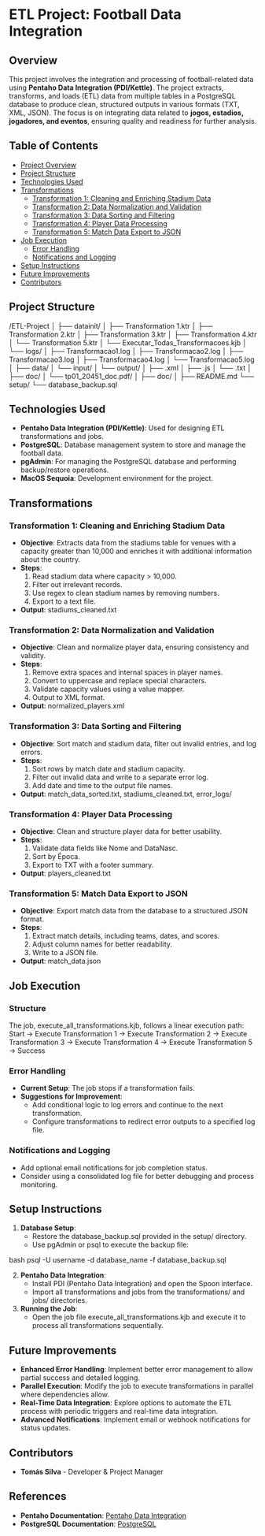 # ETL Project: Football Data Integration

## Overview
This project involves the integration and processing of football-related data using **Pentaho Data Integration (PDI/Kettle)**. The project extracts, transforms, and loads (ETL) data from multiple tables in a PostgreSQL database to produce clean, structured outputs in various formats (TXT, XML, JSON). The focus is on integrating data related to **jogos, estadios, jogadores, and eventos**, ensuring quality and readiness for further analysis.

## Table of Contents
- [Project Overview](#overview)
- [Project Structure](#project-structure)
- [Technologies Used](#technologies-used)
- [Transformations](#transformations)
  - [Transformation 1: Cleaning and Enriching Stadium Data](#transformation-1-cleaning-and-enriching-stadium-data)
  - [Transformation 2: Data Normalization and Validation](#transformation-2-data-normalization-and-validation)
  - [Transformation 3: Data Sorting and Filtering](#transformation-3-data-sorting-and-filtering)
  - [Transformation 4: Player Data Processing](#transformation-4-player-data-processing)
  - [Transformation 5: Match Data Export to JSON](#transformation-5-match-data-export-to-json)
- [Job Execution](#job-execution)
  - [Error Handling](#error-handling)
  - [Notifications and Logging](#notifications-and-logging)
- [Setup Instructions](#setup-instructions)
- [Future Improvements](#future-improvements)
- [Contributors](#contributors)

## Project Structure
/ETL-Project
│
├── datainit/
│   ├── Transformation 1.ktr
│   ├── Transformation 2.ktr
│   ├── Transformation 3.ktr
│   ├── Transformation 4.ktr
│   └── Transformation 5.ktr
│   └── Executar_Todas_Transformacoes.kjb
│   └── logs/
│       ├── Transformacao1.log
│       ├── Transformacao2.log
│       ├── Transformacao3.log
│       ├── Transformacao4.log
│       └── Transformacao5.log
│
├── data/
│   └── input/
│   └── output/
│       ├── .xml
│       ├── .js
│       └── .txt
│
├── doc/
│   └── tp01_20451_doc.pdf/
│
├── doc/
│
├── README.md
└── setup/
    └── database_backup.sql


## Technologies Used
- **Pentaho Data Integration (PDI/Kettle)**: Used for designing ETL transformations and jobs.
- **PostgreSQL**: Database management system to store and manage the football data.
- **pgAdmin**: For managing the PostgreSQL database and performing backup/restore operations.
- **MacOS Sequoia**: Development environment for the project.

## Transformations

### Transformation 1: Cleaning and Enriching Stadium Data
- **Objective**: Extracts data from the stadiums table for venues with a capacity greater than 10,000 and enriches it with additional information about the country.
- **Steps**:
  1. Read stadium data where capacity > 10,000.
  2. Filter out irrelevant records.
  3. Use regex to clean stadium names by removing numbers.
  4. Export to a text file.
- **Output**: stadiums_cleaned.txt

### Transformation 2: Data Normalization and Validation
- **Objective**: Clean and normalize player data, ensuring consistency and validity.
- **Steps**:
  1. Remove extra spaces and internal spaces in player names.
  2. Convert to uppercase and replace special characters.
  3. Validate capacity values using a value mapper.
  4. Output to XML format.
- **Output**: normalized_players.xml

### Transformation 3: Data Sorting and Filtering
- **Objective**: Sort match and stadium data, filter out invalid entries, and log errors.
- **Steps**:
  1. Sort rows by match date and stadium capacity.
  2. Filter out invalid data and write to a separate error log.
  3. Add date and time to the output file names.
- **Output**: match_data_sorted.txt, stadiums_cleaned.txt, error_logs/

### Transformation 4: Player Data Processing
- **Objective**: Clean and structure player data for better usability.
- **Steps**:
  1. Validate data fields like Nome and DataNasc.
  2. Sort by Época.
  3. Export to TXT with a footer summary.
- **Output**: players_cleaned.txt

### Transformation 5: Match Data Export to JSON
- **Objective**: Export match data from the database to a structured JSON format.
- **Steps**:
  1. Extract match details, including teams, dates, and scores.
  2. Adjust column names for better readability.
  3. Write to a JSON file.
- **Output**: match_data.json

## Job Execution
### Structure
The job, execute_all_transformations.kjb, follows a linear execution path:
Start → Execute Transformation 1 → Execute Transformation 2 → Execute Transformation 3 → Execute Transformation 4 → Execute Transformation 5 → Success

### Error Handling
- **Current Setup**: The job stops if a transformation fails.
- **Suggestions for Improvement**:
  - Add conditional logic to log errors and continue to the next transformation.
  - Configure transformations to redirect error outputs to a specified log file.

### Notifications and Logging
- Add optional email notifications for job completion status.
- Consider using a consolidated log file for better debugging and process monitoring.

## Setup Instructions
1. **Database Setup**:
   - Restore the database_backup.sql provided in the setup/ directory.
   - Use pgAdmin or psql to execute the backup file:
     
bash
     psql -U username -d database_name -f database_backup.sql

2. **Pentaho Data Integration**:
   - Install PDI (Pentaho Data Integration) and open the Spoon interface.
   - Import all transformations and jobs from the transformations/ and jobs/ directories.
3. **Running the Job**:
   - Open the job file execute_all_transformations.kjb and execute it to process all transformations sequentially.

## Future Improvements
- **Enhanced Error Handling**: Implement better error management to allow partial success and detailed logging.
- **Parallel Execution**: Modify the job to execute transformations in parallel where dependencies allow.
- **Real-Time Data Integration**: Explore options to automate the ETL process with periodic triggers and real-time data integration.
- **Advanced Notifications**: Implement email or webhook notifications for status updates.

## Contributors
- **Tomás Silva** - Developer & Project Manager

## References
- **Pentaho Documentation**: [Pentaho Data Integration](https://help.pentaho.com/)
- **PostgreSQL Documentation**: [PostgreSQL](https://www.postgresql.org/docs/)
